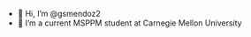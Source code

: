 - 👋 Hi, I’m @gsmendoz2
- 🌱  I’m a current MSPPM student at Carnegie Mellon University

<!---
gsmendoz2/gsmendoz2 is a ✨ special ✨ repository because its `README.md` (this file) appears on your GitHub profile.
You can click the Preview link to take a look at your changes.
--->
